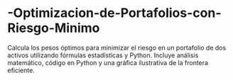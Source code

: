 # -Optimizacion-de-Portafolios-con-Riesgo-Minimo
Calcula los pesos óptimos para minimizar el riesgo en un portafolio de dos activos utilizando fórmulas estadísticas y Python. Incluye análisis matemático, código en Python y una gráfica ilustrativa de la frontera eficiente.
